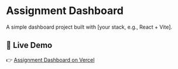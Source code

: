 # Assignment Dashboard

A simple dashboard project built with [your stack, e.g., React + Vite].

## 🚀 Live Demo
👉 [Assignment Dashboard on Vercel](https://assignment-dashboard121.vercel.app/)
